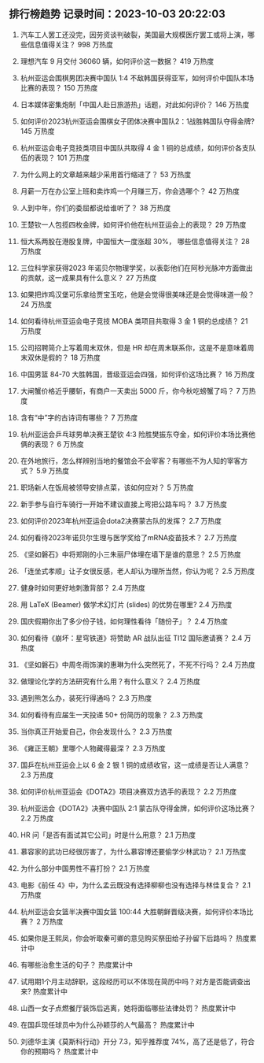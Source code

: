 
## 排行榜趋势 记录时间：2023-10-03 20:22:03
  
  1. 汽车工人罢工还没完，因劳资谈判破裂，美国最大规模医疗罢工或将上演，哪些信息值得关注？ 998 万热度
    
  2. 理想汽车 9 月交付 36060 辆，如何评价这一数据？ 419 万热度
    
  3. 杭州亚运会围棋男团决赛中国队 1:4 不敌韩国获得亚军，如何评价中国队本场比赛的表现？ 150 万热度
    
  4. 日本媒体密集炮制「中国人赴日旅游热」话题，对此如何评价？ 146 万热度
    
  5. 如何评价2023杭州亚运会围棋女子团体决赛中国队2：1战胜韩国队夺得金牌? 145 万热度
    
  6. 杭州亚运会电子竞技类项目中国队共取得 4 金 1 铜的总成绩，如何评价各支队伍的表现？ 101 万热度
    
  7. 为什么网上的文章越来越少采用首行缩进了？ 53 万热度
    
  8. 月薪一万在办公室上班和卖炸鸡一个月赚三万，你会选哪个？ 42 万热度
    
  9. 人到中年，你们的委屈都说给谁听了？ 38 万热度
    
  10. 王楚钦一人包揽四枚金牌，如何评价他在杭州亚运会上的表现？ 29 万热度
    
  11. 恒大系两股在港股复牌，中国恒大一度涨超 30%， 哪些信息值得关注？ 28 万热度
    
  12. 三位科学家获得2023 年诺贝尔物理学奖，以表彰他们在阿秒光脉冲方面做出的贡献，这一成果具有什么意义？ 27 万热度
    
  13. 如果把炸鸡汉堡可乐拿给贾宝玉吃，他是会觉得很美味还是会觉得味道一般？ 24 万热度
    
  14. 如何看待杭州亚运会电子竞技 MOBA 类项目共取得 3 金 1 铜的总成绩？ 21 万热度
    
  15. 公司招聘简介上写着周末双休，但是 HR 却在周末联系你，这是不是意味着周末双休是假的？ 18 万热度
    
  16. 中国男篮 84-70 大胜韩国，晋级亚运会四强，如何评价这场比赛？ 16 万热度
    
  17. 大闸蟹价格近乎腰斩，有商户一天卖出 5000 斤，你今秋吃螃蟹了吗？ 7 万热度
    
  18. 含有“中”字的古诗词有哪些？ 7 万热度
    
  19. 杭州亚运会乒乓球男单决赛王楚钦 4:3 险胜樊振东夺金，如何评价本场比赛他俩的表现？ 6 万热度
    
  20. 在外地旅行，怎么样辨别当地的餐馆会不会宰客？有哪些不为人知的宰客方式？ 5.9 万热度
    
  21. 职场新人在饭局被领导安排点菜，该如何应对？ 5 万热度
    
  22. 新手参与自行车骑行一开始不建议直接上弯把公路车吗？ 3.7 万热度
    
  23. 如何评价2023年杭州亚运会dota2决赛蒙古队的发挥？ 2.7 万热度
    
  24. 如何看待2023年诺贝尔生理与医学奖给了mRNA疫苗技术？ 2.7 万热度
    
  25. 《坚如磐石》中将郑刚的小三朱丽尸体埋在墙下是谁的意思？ 2.5 万热度
    
  26. 「连坐式孝顺」让子女很反感，老人却认为理所当然，你认为呢？ 2.5 万热度
    
  27. 健身时如何更好地刺激背部？ 2.4 万热度
    
  28. 用 LaTeX (Beamer) 做学术幻灯片 (slides) 的优势在哪里? 2.4 万热度
    
  29. 国庆假期你出了多少份子钱，如何理性看待「随份子」？ 2.4 万热度
    
  30. 如何看待《崩坏：星穹铁道》将赞助 AR 战队出征 TI12 国际邀请赛？ 2.4 万热度
    
  31. 《坚如磐石》中周冬雨饰演的惠琳为什么突然死了，不死不行吗？ 2.4 万热度
    
  32. 做理论化学的方法研究有什么用？有什么意义？ 2.4 万热度
    
  33. 遇到熊怎么办，装死行得通吗？ 2.3 万热度
    
  34. 如何看待有应届生一天投递 50+ 份简历的现象？ 2.3 万热度
    
  35. 当你真正开始爱自己，你会发现什么？ 2.3 万热度
    
  36. 《雍正王朝》里哪个人物藏得最深？ 2.3 万热度
    
  37. 国乒在杭州亚运会上以 6 金 2 银 1 铜的成绩收官，这一成绩是否让人满意？ 2.3 万热度
    
  38. 如何评价杭州亚运会《DOTA2》项目决赛双方选手的表现？ 2.2 万热度
    
  39. 杭州亚运会《DOTA2》决赛中国队 2:1 蒙古队夺得金牌，如何评价这场比赛？ 2.2 万热度
    
  40. HR 问「是否有面试其它公司」时是什么用意？ 2.1 万热度
    
  41. 慕容家的武功已经很厉害了，为什么慕容博还要偷学少林武功？ 2.1 万热度
    
  42. 为什么部分中国男性不喜打扮？ 2.1 万热度
    
  43. 电影《前任 4》中，为什么孟云既没有选择柳柳也没有选择与林佳复合？ 2.1 万热度
    
  44. 杭州亚运会女篮半决赛中国女篮 100:44 大胜朝鲜晋级决赛，如何评价本场比赛？ 2 万热度
    
  45. 如果你是王熙凤，你会听取秦可卿的意见购买祭田给子孙留下后路吗？ 热度累计中
    
  46. 有哪些治愈生活的句子？ 热度累计中
    
  47. 试用期1个月主动辞职，这段经历可以不体现在简历中吗？对方是否能调查出来? 热度累计中
    
  48. 山西一女子点燃餐厅装饰后逃离，她将面临哪些法律处罚？ 热度累计中
    
  49. 在国乒现任球员中为什么孙颖莎的人气最高？ 热度累计中
    
  50. 刘德华主演《莫斯科行动》开分 7.3，知乎推荐度 74%，高了还是低了，符合你的预期吗？ 热度累计中
    